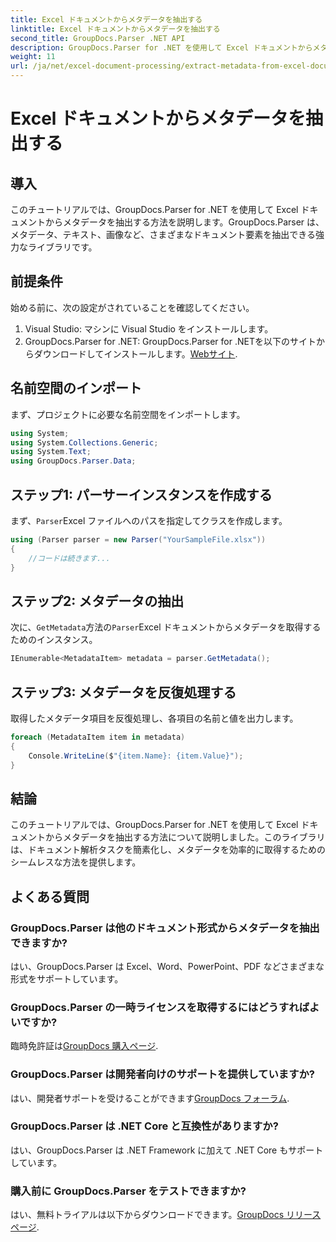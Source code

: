 ```yaml
---
title: Excel ドキュメントからメタデータを抽出する
linktitle: Excel ドキュメントからメタデータを抽出する
second_title: GroupDocs.Parser .NET API
description: GroupDocs.Parser for .NET を使用して Excel ドキュメントからメタデータを抽出する方法を学習します。このステップバイステップのチュートリアルに従ってください。
weight: 11
url: /ja/net/excel-document-processing/extract-metadata-from-excel-document/
---
```


# Excel ドキュメントからメタデータを抽出する

## 導入
このチュートリアルでは、GroupDocs.Parser for .NET を使用して Excel ドキュメントからメタデータを抽出する方法を説明します。GroupDocs.Parser は、メタデータ、テキスト、画像など、さまざまなドキュメント要素を抽出できる強力なライブラリです。
## 前提条件
始める前に、次の設定がされていることを確認してください。
1. Visual Studio: マシンに Visual Studio をインストールします。
2.  GroupDocs.Parser for .NET: GroupDocs.Parser for .NETを以下のサイトからダウンロードしてインストールします。[Webサイト](https://releases.groupdocs.com/parser/net/).

## 名前空間のインポート
まず、プロジェクトに必要な名前空間をインポートします。
```csharp
using System;
using System.Collections.Generic;
using System.Text;
using GroupDocs.Parser.Data;
```
## ステップ1: パーサーインスタンスを作成する
まず、`Parser`Excel ファイルへのパスを指定してクラスを作成します。
```csharp
using (Parser parser = new Parser("YourSampleFile.xlsx"))
{
    //コードは続きます...
}
```
## ステップ2: メタデータの抽出
次に、`GetMetadata`方法の`Parser`Excel ドキュメントからメタデータを取得するためのインスタンス。
```csharp
IEnumerable<MetadataItem> metadata = parser.GetMetadata();
```
## ステップ3: メタデータを反復処理する
取得したメタデータ項目を反復処理し、各項目の名前と値を出力します。
```csharp
foreach (MetadataItem item in metadata)
{
    Console.WriteLine($"{item.Name}: {item.Value}");
}
```

## 結論
このチュートリアルでは、GroupDocs.Parser for .NET を使用して Excel ドキュメントからメタデータを抽出する方法について説明しました。このライブラリは、ドキュメント解析タスクを簡素化し、メタデータを効率的に取得するためのシームレスな方法を提供します。

## よくある質問
### GroupDocs.Parser は他のドキュメント形式からメタデータを抽出できますか?
はい、GroupDocs.Parser は Excel、Word、PowerPoint、PDF などさまざまな形式をサポートしています。
### GroupDocs.Parser の一時ライセンスを取得するにはどうすればよいですか?
臨時免許証は[GroupDocs 購入ページ](https://purchase.groupdocs.com/temporary-license/).
### GroupDocs.Parser は開発者向けのサポートを提供していますか?
はい、開発者サポートを受けることができます[GroupDocs フォーラム](https://forum.groupdocs.com/c/parser/17).
### GroupDocs.Parser は .NET Core と互換性がありますか?
はい、GroupDocs.Parser は .NET Framework に加えて .NET Core もサポートしています。
### 購入前に GroupDocs.Parser をテストできますか?
はい、無料トライアルは以下からダウンロードできます。[GroupDocs リリース ページ](https://releases.groupdocs.com/).